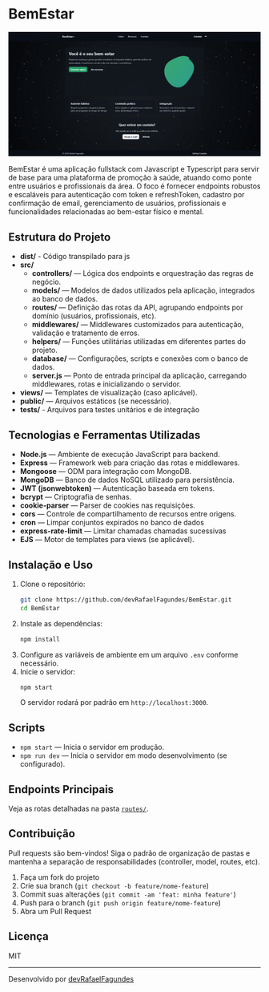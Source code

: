 # BemEstar

![Homepage](./public/img/readmeImages/homepage.png)

BemEstar é uma aplicação fullstack com Javascript e Typescript para servir de base para uma plataforma de promoção à saúde, atuando como ponte entre usuários e profissionais da área. O foco é fornecer endpoints robustos e escaláveis para autenticação com token e refreshToken, cadastro por confirmação de email, gerenciamento de usuários, profissionais e funcionalidades relacionadas ao bem-estar físico e mental.

## Estrutura do Projeto
- **dist/** - Código transpilado para js
- **src/**
   - **controllers/** — Lógica dos endpoints e orquestração das regras de negócio.
   - **models/** — Modelos de dados utilizados pela aplicação, integrados ao banco de dados.
   - **routes/** — Definição das rotas da API, agrupando endpoints por domínio (usuários, profissionais, etc).
   - **middlewares/** — Middlewares customizados para autenticação, validação e tratamento de erros.
   - **helpers/** — Funções utilitárias utilizadas em diferentes partes do projeto.
   - **database/** — Configurações, scripts e conexões com o banco de dados.
   - **server.js** — Ponto de entrada principal da aplicação, carregando middlewares, rotas e inicializando o servidor.
- **views/** — Templates de visualização (caso aplicável).
- **public/** — Arquivos estáticos (se necessário).
- **tests/** - Arquivos para testes unitários e de integração
## Tecnologias e Ferramentas Utilizadas

- **Node.js** — Ambiente de execução JavaScript para backend.
- **Express** — Framework web para criação das rotas e middlewares.
- **Mongoose** — ODM para integração com MongoDB.
- **MongoDB** — Banco de dados NoSQL utilizado para persistência.
- **JWT (jsonwebtoken)** — Autenticação baseada em tokens.
- **bcrypt** — Criptografia de senhas.
- **cookie-parser** — Parser de cookies nas requisições.
- **cors** — Controle de compartilhamento de recursos entre origens.
- **cron** — Limpar conjuntos expirados no banco de dados
- **express-rate-limit** — Limitar chamadas chamadas sucessivas 
- **EJS** — Motor de templates para views (se aplicável).

## Instalação e Uso

1. Clone o repositório:
   ```bash
   git clone https://github.com/devRafaelFagundes/BemEstar.git
   cd BemEstar
   ```
2. Instale as dependências:
   ```bash
   npm install
   ```
3. Configure as variáveis de ambiente em um arquivo `.env` conforme necessário.
4. Inicie o servidor:
   ```bash
   npm start
   ```
   O servidor rodará por padrão em `http://localhost:3000`.

## Scripts

- `npm start` — Inicia o servidor em produção.
- `npm run dev` — Inicia o servidor em modo desenvolvimento (se configurado).

## Endpoints Principais

Veja as rotas detalhadas na pasta [`routes/`](./routes).

## Contribuição

Pull requests são bem-vindos! Siga o padrão de organização de pastas e mantenha a separação de responsabilidades (controller, model, routes, etc).

1. Faça um fork do projeto
2. Crie sua branch (`git checkout -b feature/nome-feature`)
3. Commit suas alterações (`git commit -am 'feat: minha feature'`)
4. Push para o branch (`git push origin feature/nome-feature`)
5. Abra um Pull Request

## Licença

MIT

---
Desenvolvido por [devRafaelFagundes](https://github.com/devRafaelFagundes)
